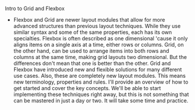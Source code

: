 Intro to Grid and Flexbox
- Flexbox and Grid are newer layout modules that allow for more advanced structures than previous layout techniques. While they use similar syntax and some of the same properties, each has its own specialties. Flexbox is often described as one dimensional 'cause it only aligns items on a single axis at a time, either rows or columns. Grid, on the other hand, can be used to arrange items into both rows and columns at the same time, making grid layouts two dimensional. But the differences don't mean that one is better than the other. Grid and Flexbox have introduced new and flexible solutions for many different use cases. Also, these are completely new layout modules. This means new terminology, properties and rules. I'll provide an overview of how to get started and cover the key concepts. We'll be able to start implementing these techniques right away, but this is not something that can be mastered in just a day or two. It will take some time and practice.